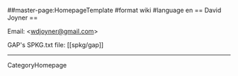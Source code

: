 ##master-page:HomepageTemplate
#format wiki
#language en
== David Joyner ==

Email: <<wdjoyner@gmail.com>>

GAP's SPKG.txt file: [[spkg/gap]]

----
CategoryHomepage
